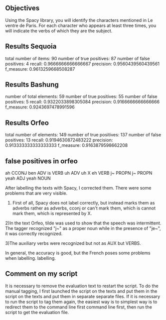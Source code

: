 Objectives
---
Using the Spacy library, you will identify the characters mentioned in Le ventre de Paris.
For each character who appears at least three times, you will indicate the verbs of which they are the subject.

Results Sequoia
---
total number of items: 90
number of true positives: 87
number of false positives: 4
recall: 0.9666666666666667
precision: 0.9560439560439561
f_measure: 0.9613259668508287

Results Bashung
---
number of total elements: 59
number of true positives: 55
number of false positives: 5
recall: 0.9322033898305084
precision: 0.9166666666666666
f_measure: 0.9243697478991596

Results Orfeo
---
total number of elements: 149
number of true positives: 137
number of false positives: 13
recall: 0.9194630872483222
precision: 0.913333333333333333
f_measure: 0.9163879598662208

false positives in orfeo
---
ah CCONJ
ben ADV
is VERB
uh ADV
uh X
eh VERB
j~ PROPN
j~ PROPN
yeah ADJ
yeah NOUN

After labelling the texts with
Spacy, I corrected them. There were some
problems that are very visible. 

1) First of all, Spacy does not label
correctly, but instead marks them as adverbs
rather as adverbs, cconj or can't mark them, which is
cannot mark them, which is represented by X.

2)In the text Orfeo, tilde was
used to show that the speech was
intermittent. The tagger recognized "j~"
as a proper noun while in the presence of
"je~", it was correctly recognized.

3)The auxiliary verbs were
recognized but not as AUX but
VERBS.

In general, the accuracy is good, but the
French poses some problems when labelling.
labelling.

Comment on my script
---
It is necessary to remove the evaluation text
to restart the script.
To do the manual tagging, I first launched the script on the texts and put them in
the script on the texts and put them in separate
separate files. If it is necessary to run
the script to tag them again, the easiest way is to
simplest way is to redirect them to the command line first
command line first, then run the script
to get the evaluation file.
